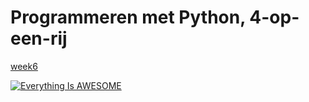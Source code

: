 # Programmeren met Python, 4-op-een-rij


[week6](https://www.youtube.com/watch?v=8suAM_72L8g&list=PLJBtJTYGPSzI3EFPzdA8-i7_cBz58QTH0&index=1)

[![Everything Is AWESOME](https://img.youtube.com/vi/StTqXEQ2l-Y/0.jpg)](https://www.youtube.com/watch?v=StTqXEQ2l-Y "Everything Is AWESOME")
